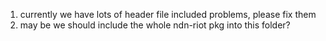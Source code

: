 1. currently we have lots of header file included problems, please fix them
2. may be we should include the whole ndn-riot pkg into this folder?

